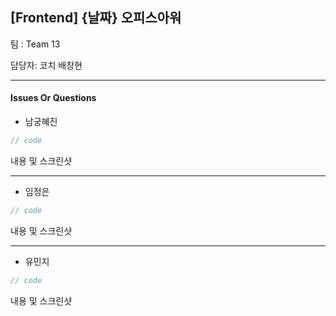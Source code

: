 ## [Frontend] {날짜} 오피스아워

팀 : Team 13

담당자: 코치 배창현

---

#### Issues Or Questions

- 남궁혜진
```js
// code

```

내용 및 스크린샷

---

- 임정은
```js
// code

```

내용 및 스크린샷

---

- 유민지
```js
// code

```

내용 및 스크린샷